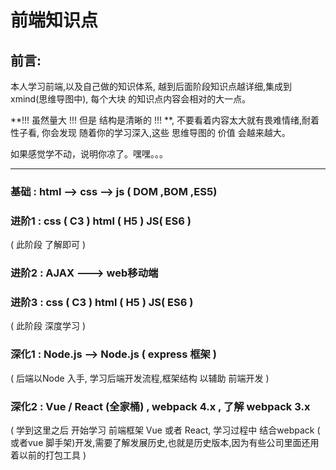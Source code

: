 # 前端知识点

## 前言:

本人学习前端,以及自己做的知识体系, 越到后面阶段知识点越详细,集成到 xmind(思维导图中), 每个大块 的知识点内容会相对的大一点。

 **!!! 虽然量大 !!! 但是 结构是清晰的 !!! **,   不要看着内容太大就有畏难情绪,耐着性子看, 你会发现 随着你的学习深入,这些 思维导图的 价值 会越来越大。

如果感觉学不动，说明你凉了。嘿嘿。。。

---



### 基础 : html --> css -->  js ( DOM ,BOM ,ES5)

### 进阶1 : css  ( C3 )   html ( H5 )    JS(  ES6 ) 

( 此阶段 了解即可 )

### 进阶2 : AJAX  ---> web移动端

### 进阶3 : css  ( C3 )   html ( H5 )    JS(  ES6 ) 

( 此阶段 深度学习 )

### 深化1 : Node.js --> Node.js ( express 框架 )

( 后端以Node 入手, 学习后端开发流程,框架结构 以辅助 前端开发 )

### 深化2 : Vue / React  (全家桶) ,  webpack 4.x , 了解 webpack 3.x

( 学到这里之后 开始学习 前端框架 Vue 或者 React,  学习过程中 结合webpack ( 或者vue 脚手架)开发,需要了解发展历史,也就是历史版本,因为有些公司里面还用着以前的打包工具 )

